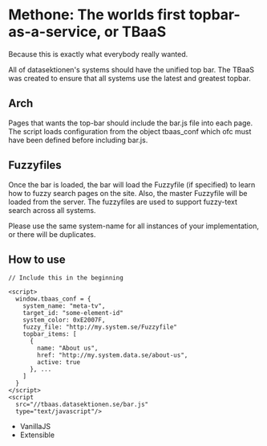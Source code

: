 

Methone: The worlds first topbar-as-a-service, or TBaaS
==============================================
Because this is exactly what everybody really wanted.

All of datasektionen's systems should have the unified top bar. The
TBaaS was created to ensure that all systems use the latest and
greatest topbar.

Arch
----

Pages that wants the top-bar should include the bar.js file into
each page. The script loads configuration from the object tbaas_conf
which ofc must have been defined before including bar.js.

Fuzzyfiles
----------
Once the bar is loaded, the bar will load the Fuzzyfile (if
specified) to learn how to fuzzy search pages on the site. Also,
the master Fuzzyfile will be loaded from the server. The fuzzyfiles
are used to support fuzzy-text search across all systems.

Please use the same system-name for all instances of your
implementation, or there will be duplicates.

How to use
----------
    // Include this in the beginning

    <script>
      window.tbaas_conf = {
        system_name: "meta-tv",
        target_id: "some-element-id"
        system_color: 0xE2007F,
        fuzzy_file: "http://my.system.se/Fuzzyfile"
        topbar_items: [
          {
            name: "About us",
            href: "http://my.system.data.se/about-us",
            active: true
          }, ...
        ]
      }
    </script>    
    <script
      src="//tbaas.datasektionen.se/bar.js"
      type="text/javascript"/>




* VanillaJS
* Extensible
